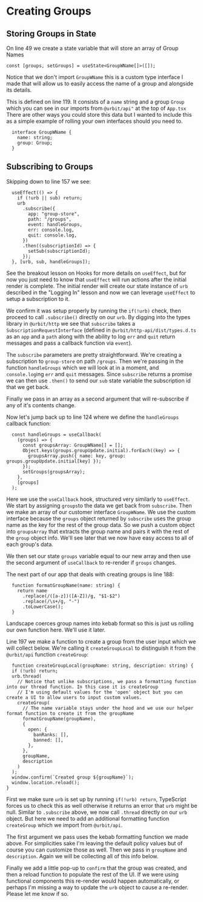 # Creating Groups

## Storing Groups in State

On line 49 we create a state variable that will store an array of Group Names

`const [groups, setGroups] = useState<GroupWName[]>([]);`

Notice that we don't import `GroupWName` this is a custom type interface I made that will allow us to easily access the name of a group and alongside its details.

This is defined on line 119. It consists of a `name` string and a group `Group` which you can see in our imports from `@urbit/api"` at the top of `App.tsx` There are other ways you could store this data but I wanted to include this as a simple example of rolling your own interfaces should you need to.

```
  interface GroupWName {
    name: string;
    group: Group;
  }
```

## Subscribing to Groups

Skipping down to line 157 we see:

```
  useEffect(() => {
    if (!urb || sub) return;
    urb
      .subscribe({
        app: "group-store",
        path: "/groups",
        event: handleGroups,
        err: console.log,
        quit: console.log,
      })
      .then((subscriptionId) => {
        setSub(subscriptionId);
      });
  }, [urb, sub, handleGroups]);
```

See the breakout lesson on Hooks for more details on `useEffect`, but for now you just need to know that `useEffect` will run actions after the initial render is complete. The initial render will create our state instance of `urb` described in the "Logging In" lesson and now we can leverage `useEffect` to setup a subscription to it.

We confirm it was setup properly by running the `if(!urb)` check, then proceed to call `.subscribe()` directly on our `urb`. By digging into the types library in `@urbit/http` we see that `subscribe` takes a `SubscriptionRequestInterface` (defined in `@urbit/http-api/dist/types.d.ts` as an `app` and a `path` along with the ability to log `err` and `quit` return messages and pass a callback function via `event`).

The `subscribe` parameters are pretty straightforward. We're creating a subscription to `group-store` on path `/groups`. Then we're passing in the function `handleGroups` which we will look at in a moment, and `console.log`ing `err` and `quit` messages. Since `subscribe` returns a promise we can then use `.then()` to send our `sub` state variable the subscription id that we get back.

Finally we pass in an array as a second argument that will re-subscribe if any of it's contents change.

Now let's jump back up to line 124 where we define the `handleGroups` callback function:

```
  const handleGroups = useCallback(
    (groups) => {
      const groupsArray: GroupWName[] = [];
      Object.keys(groups.groupUpdate.initial).forEach((key) => {
        groupsArray.push({ name: key, group: groups.groupUpdate.initial[key] });
      });
      setGroups(groupsArray);
    },
    [groups]
  );
```

Here we use the `useCallback` hook, structured very similarly to `useEffect`. We start by assigning `groups`to the data we get back from `subscribe`. Then we make an array of our customer interface `GroupWName`. We use the custom interface because the `groups` object returned by `subscribe` uses the group name as the key for the rest of the group data. So we push a custom object into `groupsArray` that extracts the group name and pairs it with the rest of the `group` object info. We'll see later that we now have easy access to all of each group's data.

We then set our state `groups` variable equal to our new array and then use the second argument of `useCallback` to re-render if `groups` changes.

The next part of our app that deals with creating groups is line 188:

```
  function formatGroupName(name: string) {
    return name
      .replace(/([a-z])([A-Z])/g, "$1-$2")
      .replace(/\s+/g, "-")
      .toLowerCase();
  }
```

Landscape coerces group names into kebab format so this is just us rolling our own function here. We'll use it later.

Line 197 we make a function to create a group from the user input which we will collect below. We're calling it `createGroupLocal` to distinguish it from the `@urbit/api` function `createGroup`:

```
  function createGroupLocal(groupName: string, description: string) {
  if (!urb) return;
  urb.thread(
    // Notice that unlike subscriptions, we pass a formatting function into our thread function. In this case it is createGroup
    // I'm using default values for the 'open' object but you can create a UI to allow users to input custom values.
    createGroup(
      // The name variable stays under the hood and we use our helper format function to create it from the groupName
      formatGroupName(groupName),
      {
        open: {
          banRanks: [],
          banned: [],
        },
      },
      groupName,
      description
    )
  );
  window.confirm(`Created group ${groupName}`);
  window.location.reload();
}
```

First we make sure `urb` is set up by running `if(!urb) return`, TypeScript forces us to check this as well otherwise it returns an error that `urb` might be null. Similar to `.subscribe` above, we now call `.thread` directly on our `urb` object. But here we need to add an additional formatting function `createGroup` which we import from `@urbit/api`.

The first argument we pass uses the kebab formatting function we made above. For simplicities sake I'm leaving the default policy values but of course you can customize those as well. Then we pass in `groupName` and `description`. Again we will be collecting all of this info below.

Finally we add a little pop-up to `confirm` that the group was created, and then a reload function to populate the rest of the UI. If we were using functional components this re-render would happen automatically, or perhaps I'm missing a way to update the `urb` object to cause a re-render. Please let me know if so.
